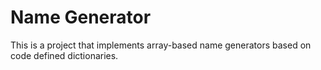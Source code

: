 # Name Generator

This is a project that implements array-based name generators based on code defined dictionaries.
